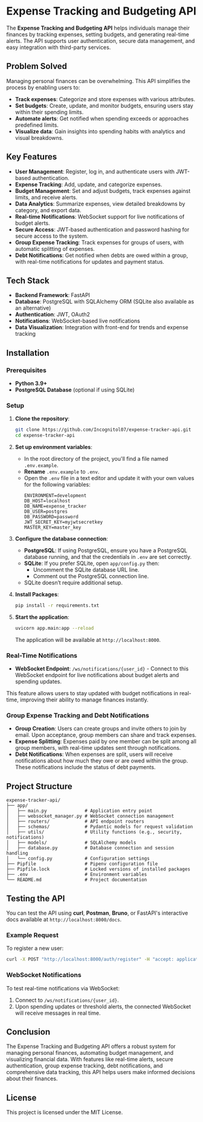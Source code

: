 # Expense Tracking and Budgeting API

The **Expense Tracking and Budgeting API** helps individuals manage their finances by tracking expenses, setting budgets, and generating real-time alerts. The API supports user authentication, secure data management, and easy integration with third-party services.

## Problem Solved

Managing personal finances can be overwhelming. This API simplifies the process by enabling users to:

- **Track expenses**: Categorize and store expenses with various attributes.
- **Set budgets**: Create, update, and monitor budgets, ensuring users stay within their spending limits.
- **Automate alerts**: Get notified when spending exceeds or approaches predefined limits.
- **Visualize data**: Gain insights into spending habits with analytics and visual breakdowns.

## Key Features

- **User Management**: Register, log in, and authenticate users with JWT-based authentication.
- **Expense Tracking**: Add, update, and categorize expenses.
- **Budget Management**: Set and adjust budgets, track expenses against limits, and receive alerts.
- **Data Analytics**: Summarize expenses, view detailed breakdowns by category, and export data.
- **Real-time Notifications**: WebSocket support for live notifications of budget alerts.
- **Secure Access**: JWT-based authentication and password hashing for secure access to the system.
- **Group Expense Tracking**: Track expenses for groups of users, with automatic splitting of expenses.
- **Debt Notifications**: Get notified when debts are owed within a group, with real-time notifications for updates and payment status.

## Tech Stack

- **Backend Framework**: FastAPI
- **Database**: PostgreSQL with SQLAlchemy ORM (SQLite also available as an alternative)
- **Authentication**: JWT, OAuth2
- **Notifications**: WebSocket-based live notifications
- **Data Visualization**: Integration with front-end for trends and expense tracking

## Installation

### Prerequisites

- **Python 3.9+**
- **PostgreSQL Database** (optional if using SQLite)

### Setup

1. **Clone the repository**:
   ```bash
   git clone https://github.com/Incognitol07/expense-tracker-api.git
   cd expense-tracker-api
   ```

2. **Set up environment variables**:
   - In the root directory of the project, you'll find a file named `.env.example`.
   - **Rename** `.env.example` to `.env`.
   - Open the `.env` file in a text editor and update it with your own values for the following variables:
      ```plaintext
      ENVIRONMENT=development
      DB_HOST=localhost
      DB_NAME=expense_tracker
      DB_USER=postgres
      DB_PASSWORD=password
      JWT_SECRET_KEY=myjwtsecretkey
      MASTER_KEY=master_key
      ```

3. **Configure the database connection**:
   - **PostgreSQL**: If using PostgreSQL, ensure you have a PostgreSQL database running, and that the credentials in `.env` are set correctly.
   - **SQLite**: If you prefer SQLite, open `app/config.py` then:
     - Uncomment the SQLite database URL line.
     - Comment out the PostgreSQL connection line.
   - SQLite doesn’t require additional setup.

4. **Install Packages**:
   ```bash
   pip install -r requirements.txt
   ```

5. **Start the application**:
   ```bash
   uvicorn app.main:app --reload
   ```

   The application will be available at `http://localhost:8000`.

### Real-Time Notifications

- **WebSocket Endpoint**: `/ws/notifications/{user_id}` - Connect to this WebSocket endpoint for live notifications about budget alerts and spending updates.

This feature allows users to stay updated with budget notifications in real-time, improving their ability to manage finances instantly.

### Group Expense Tracking and Debt Notifications

- **Group Creation**: Users can create groups and invite others to join by email. Upon acceptance, group members can share and track expenses.
- **Expense Splitting**: Expenses paid by one member can be split among all group members, with real-time updates sent through notifications.
- **Debt Notifications**: When expenses are split, users will receive notifications about how much they owe or are owed within the group. These notifications include the status of debt payments.

## Project Structure

```plaintext
expense-tracker-api/
├── app/
│   ├── main.py              # Application entry point
│   ├── websocket_manager.py # WebSocket connection management
│   ├── routers/             # API endpoint routers
│   ├── schemas/             # Pydantic models for request validation
│   ├── utils/               # Utility functions (e.g., security, notifications)
│   ├── models/              # SQLAlchemy models
│   ├── database.py          # Database connection and session handling
│   └── config.py            # Configuration settings
├── Pipfile                  # Pipenv configuration file
├── Pipfile.lock             # Locked versions of installed packages
├── .env                     # Environment variables
└── README.md                # Project documentation
```

## Testing the API

You can test the API using **curl**, **Postman**, **Bruno**, or FastAPI's interactive docs available at `http://localhost:8000/docs`.

### Example Request

To register a new user:

```bash
curl -X POST "http://localhost:8000/auth/register" -H "accept: application/json" -H "Content-Type: application/json" -d '{"username": "testuser","email":"test@user.com", "password": "password123"}
```

### WebSocket Notifications

To test real-time notifications via WebSocket:

1. Connect to `/ws/notifications/{user_id}`.
2. Upon spending updates or threshold alerts, the connected WebSocket will receive messages in real time.

## Conclusion

The Expense Tracking and Budgeting API offers a robust system for managing personal finances, automating budget management, and visualizing financial data. With features like real-time alerts, secure authentication, group expense tracking, debt notifications, and comprehensive data tracking, this API helps users make informed decisions about their finances.

## License

This project is licensed under the MIT License.